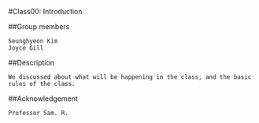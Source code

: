 #Class00: Introduction

##Group members
```
Seunghyeon Kim
Joyce Gill
```
##Description
```
We discussed about what will be happening in the class, and the basic rules of the class.
```
##Acknowledgement
```
Professor Sam. R.
```